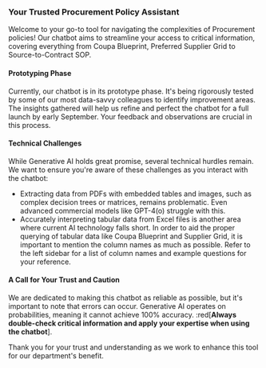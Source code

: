 ### Your Trusted Procurement Policy Assistant
Welcome to your go-to tool for navigating the complexities of Procurement policies! Our chatbot aims to streamline your access to critical information, covering everything from Coupa Blueprint, Preferred Supplier Grid to Source-to-Contract SOP.

#### Prototyping Phase
Currently, our chatbot is in its prototype phase. It's being rigorously tested by some of our most data-savvy colleagues to identify improvement areas. The insights gathered will help us refine and perfect the chatbot for a full launch by early September. Your feedback and observations are crucial in this process.

#### Technical Challenges
While Generative AI holds great promise, several technical hurdles remain. We want to ensure you're aware of these challenges as you interact with the chatbot:
- Extracting data from PDFs with embedded tables and images, such as complex decision trees or matrices, remains problematic. Even advanced commercial models like GPT-4(o) struggle with this.
- Accurately interpreting tabular data from Excel files is another area where current AI technology falls short. In order to aid the proper querying of tabular data like Coupa Blueprint and Supplier Grid, it is important to mention the column names as much as possible. Refer to the left sidebar for a list of column names and example questions for your reference.

#### A Call for Your Trust and Caution
We are dedicated to making this chatbot as reliable as possible, but it's important to note that errors can occur. Generative AI operates on probabilities, meaning it cannot achieve 100% accuracy. :red[**Always double-check critical information and apply your expertise when using the chatbot**].

Thank you for your trust and understanding as we work to enhance this tool for our department's benefit.

